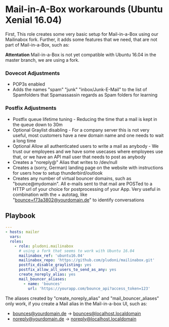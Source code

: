 # Mail-in-A-Box workarounds (Ubuntu Xenial 16.04)

First, This role creates some very basic setup for Mail-in-a-Box using our Mailinabox fork.
Further, it adds some features that we need, that are not part of Mail-in-a-Box, such as:

**Attentation** Mail-in-a-Box is not yet compatible with Ubuntu 16.04 in the master branch, we are using a fork.

### Dovecot Adjustments

* POP3s enabled
* Adds the names "spam" "junk" "inbox/Junk-E-Mail" to the list of Spamfolders that Spamassassin regards as Spam folders for learning

### Postfix Adjustments

* Postfix queue lifetime tuning - Reducing the time that a mail is kept in the queue down to 30m
* Optional Graylist disabling - For a company server this is not very useful, most customers have a new domain name and one needs to wait a long time
* Optional Allow all authenticated users to write a mail as anybody - We trust our employees and we have some usecases where employees use that, or we have an API mail user that needs to post as anybody
* Creates a "noreply@" Alias that writes to /dev/null
* Creates a (sorry, German) landing page on the website with instructions for users how to setup thunderbird/outlook
* Creates any number of virtual bouncer domains, such as "bounce@mydomain". All e-mails sent to that mail are POSTed to a HTTP url of your choice for postprocessing of your App. Very useful in combination with the + autotag, like "bounce+f73a3802@yourdomain.de" to identify conversations


## Playbook


```yaml
---
- hosts: mailer
  vars:
  roles:
    - role: pludoni.mailinabox
      # using a fork that seems to work with Ubuntu 16.04
      mailinabox_ref: 'ubuntu16.04'
      mailinabox_repo: 'https://github.com/pludoni/mailinabox.git'
      postfix_disable_graylisting: yes
      postfix_allow_all_users_to_send_as_any: yes
      create_noreply_alias: yes
      mail_bouncer_aliases:
        - name: 'bounces'
          url: 'https://yourapp.com/bounce_api?access_token=123'
```

The aliases created by "create_noreply_alias" and "mail_bouncer_aliases" only work, if you create a Mail alias in the Mail-in-a-box UI, such as:

* bounces@yourdomain.de -> bounces@localhost.localdomain
* noreply@yourdomain.de -> noreply@localhost.localdomain
